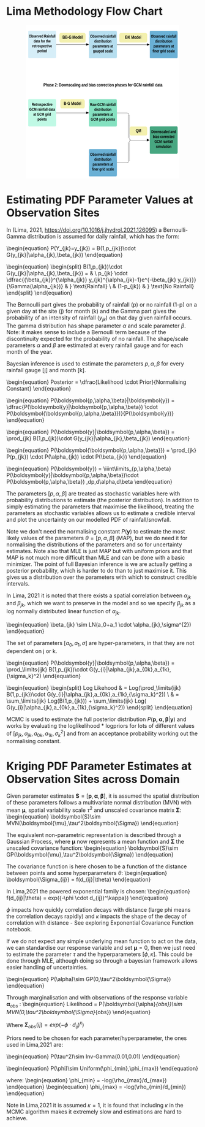 # Lima Methodology Flow Chart

<img src="Lima_Flow.png" alt="Picture" width="400" height="400" style="display: block; margin: 0 auto" />

# Estimating PDF Parameter Values at Observation Sites

In (Lima, 2021, https://doi.org/10.1016/j.jhydrol.2021.126095) a Bernoulli-Gamma distribution is assumed for daily rainfall, which has the form:

\begin{equation}
    P(Y_{jk}=y_{jk}) = B(1,p_{jk})\cdot G(y_{jk}|\alpha_{jk},\beta_{jk})
\end{equation}

\begin{equation}
\begin{split}
B(1,p_{jk})\cdot G(y_{jk}|\alpha_{jk},\beta_{jk}) = & \ p_{jk} \cdot \dfrac{{\beta_{jk}}^{\alpha_{jk}} y_{jk}^{\alpha_{jk}-1}e^{-\beta_{jk} y_{jk}}}{\Gamma(\alpha_{jk})} & \} \text{Rainfall} \\
& (1-p_{jk}) & \} \text{No Rainfall}
\end{split}
\end{equation}

The Bernoulli part gives the probability of rainfall (p) or no rainfall (1-p) on a given day at the site \(j\) for month \(k\) and the Gamma part gives the probability of an intensity of rainfall ($y_{jk}$) on that day given rainfall occurs. The gamma distribution has shape parameter $\alpha$ and scale parameter $\beta$. Note: it makes sense to include a Bernoulli term because of the discontinuity expected for the probability of no rainfall. The shape/scale parameters $\alpha$ and $\beta$ are estimated at every rainfall gauge and for each month of the year. 

Bayesian inference is used to estimate the parameters $p,\alpha,\beta$ for every rainfall gauge [j] and month [k]. 

\begin{equation}
    Posterior = \dfrac{Likelihood \cdot Prior}{Normalising Constant} 
\end{equation}

\begin{equation}
    P(\boldsymbol{p,\alpha,\beta}|\boldsymbol{y}) = \dfrac{P(\boldsymbol{y}|\boldsymbol{p,\alpha,\beta}) \cdot P(\boldsymbol{\boldsymbol{p,\alpha,\beta}})}{P(\boldsymbol{y})} 
\end{equation}

\begin{equation}
    P(\boldsymbol{y}|\boldsymbol{p,\alpha,\beta}) = \prod_{jk} B(1,p_{jk})\cdot G(y_{jk}|\alpha_{jk},\beta_{jk})
\end{equation}

\begin{equation}
    P(\boldsymbol{\boldsymbol{p,\alpha,\beta}}) = \prod_{jk} P(p_{jk}) \cdot P(\alpha_{jk}) \cdot P(\beta_{jk})
\end{equation}

\begin{equation}
    P(\boldsymbol{y}) = \iiint\limits_{p,\alpha,\beta} P(\boldsymbol{y}|\boldsymbol{p,\alpha,\beta})\cdot P(\boldsymbol{p,\alpha,\beta}) \,dp\,d\alpha\,d\beta
\end{equation}

The parameters $[p,\alpha,\beta]$ are treated as stochastic variables here with probability distributions to estimate (the posterior distribution). In addition to simply estimating the parameters that maximise the likelihood, treating the parameters as stochastic variables allows us to estimate a credible interval and plot the uncertainty on our modelled PDF of rainfall/snowfall.

Note we don't need the normalising constant $P(\boldsymbol{y})$ to estimate the most likely values of the parameters $\theta=[p,\alpha,\beta]$ (MAP), but we do need it for normalising the distributions of the parameters and so for uncertainty estimates. Note also that MLE is just MAP but with uniform priors and that MAP is not much more difficult than MLE and can be done with a basic minimizer. The point of full Bayesian inference is we are actually getting a posterior probability, which is harder to do than to just maximise it. This gives us a distribution over the parameters with which to construct credible intervals. 

In Lima, 2021 it is noted that there exists a spatial correlation between $\alpha_{jk}$ and $\beta_{jk}$, which we want to preserve in the model and so we specify $\beta_{jk}$ as a log normally distributed linear function of $\alpha_{jk}$.

\begin{equation}
\beta_{jk} \sim  LN(a_0+a_1 \cdot \alpha_{jk},\sigma^{2})
\end{equation}

The set of parameters $[a_0,a_1,\sigma]$ are hyper-parameters, in that they are not dependent on j or k.

\begin{equation}
P(\boldsymbol{y}|\boldsymbol{p,\alpha,\beta}) = \prod_\limits{ijk} B(1,p_{jk})\cdot G(y_{i}|\alpha_{jk},a_{0k},a_{1k},{\sigma_k}^2)
\end{equation}

\begin{equation}
\begin{split}
Log Likehood & = Log(\prod_\limits{ijk} B(1,p_{jk})\cdot G(y_{i}|\alpha_{jk},a_{0k},a_{1k},{\sigma_k}^2)) \\  & = \sum_\limits{ijk} Log(B(1,p_{jk})) + \sum_\limits{ijk} Log( G(y_{i}|\alpha_{jk},a_{0k},a_{1k},{\sigma_k}^2))
\end{split}
\end{equation}

MCMC is used to estimate the full posterior distribution $P(\boldsymbol{p,\alpha,\beta}|\boldsymbol{y})$ and works by evaluating the loglikelihood * logpriors for lots of different values of [$p_{jk},\alpha_{jk},a_{0k},a_{1k},{\sigma_k}^2$] and from an acceptance probability working out the normalising constant.

# Kriging PDF Parameter Estimates at Observation Sites across Domain

Given parameter estimates $\boldsymbol{S}=[\boldsymbol{p},\boldsymbol{\alpha},\boldsymbol{\beta}]$, it is assumed the spatial distribution of these parameters follows a multivariate normal distribution (MVN) with mean $\boldsymbol{\mu}$, spatial variability scale $\tau^2$ and unscaled covariance matrix $\boldsymbol{\Sigma}$:
\begin{equation}
\boldsymbol{S}\sim MVN(\boldsymbol{\mu},\tau^2\boldsymbol{\Sigma})
\end{equation}

The equivalent non-parametric representation is described through a Gaussian Process, where $\boldsymbol{\mu}$ now represents a mean function and $\boldsymbol{\Sigma}$ the unscaled covariance function:
\begin{equation}
\boldsymbol{S}\sim GP(\boldsymbol{\mu},\tau^2\boldsymbol{\Sigma})
\end{equation}

The covariance function is here chosen to be a function of the distance between points and some hyperparameters $\theta$:
\begin{equation}
\boldsymbol{\Sigma_{ij}} = f(d_{ij}|\theta) 
\end{equation}

In Lima,2021 the powered exponential family is chosen:
\begin{equation}
f(d_{ij}|\theta) = exp({-\phi \cdot d_{ij})^\kappa})
\end{equation}

$\phi$ impacts how quickly correlation decays with distance (large phi means the correlation decays rapidly) and $\kappa$ impacts the shape of the decay of correlation with distance - See exploring Exponential Covariance Function notebook. 

If we do not expect any simple underlying mean function to act on the data, we can standardise our response variable and set $\boldsymbol{\mu}=0$, then we just need to estimate the parameter $\tau$ and the hyperparameters $[\phi,\kappa]$. This could be done through MLE, although doing so through a bayesian framework allows easier handling of uncertainties.

\begin{equation}
P(\alpha)\sim GP(0,\tau^2\boldsymbol{\Sigma})
\end{equation}

Through marginalisation and with observations of the response variable $\boldsymbol{\alpha}_{obs}$ :
\begin{equation}
Likelihood = P(\boldsymbol{\alpha}_{obs})\sim MVN(0,\tau^2\boldsymbol{\Sigma}_{obs})
\end{equation}

Where $\boldsymbol{\Sigma}_{obs}(ij) = exp({-\phi \cdot d_{ij})^\kappa})$

Priors need to be chosen for each parameter/hyperparameter, the ones used in Lima,2021 are:

\begin{equation}
P(\tau^2)\sim Inv-Gamma(0.01,0.01)
\end{equation}

\begin{equation}
P(\phi)\sim Uniform(\phi_{min},\phi_{max})
\end{equation}

where:
\begin{equation}
\phi_{min} = -log(\rho_{max}/d_{max}) 
\end{equation}
\begin{equation}
\phi_{max} = -log(\rho_{min}/d_{min})
\end{equation}

Note in Lima,2021 it is assumed $\kappa=1$, it is found that including $\kappa$ in the MCMC algorithm makes it extremely slow and estimations are hard to achieve. 
